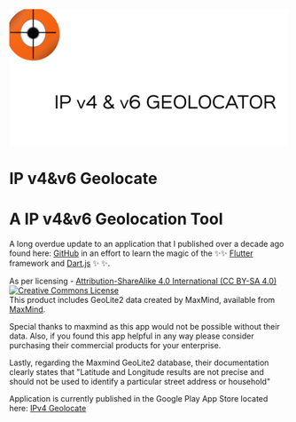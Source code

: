 <img src="./store_images/banner.png" alt="Geolocate" />

IP v4&v6 Geolocate
==========
# A IP v4&v6 Geolocation Tool

A long overdue update to an application that I published over a decade ago found here:
[GitHub](https://github.com/ericwarriner/ericonjava/tree/master/IpGeolocate)
in an effort to learn the magic of the ✨<Magic>✨ [Flutter](https://flutter.dev/) framework and [Dart.js](https://dart.dev/) ✨</Magic> ✨.

As per licensing - [Attribution-ShareAlike 4.0 International (CC BY-SA 4.0)](https://creativecommons.org/licenses/by-sa/4.0/)
<a rel="license" href="http://creativecommons.org/licenses/by-sa/4.0/"><img alt="Creative Commons License" style="border-width:0" src="https://i.creativecommons.org/l/by-sa/4.0/88x31.png" /></a><br />This product includes GeoLite2 data created by MaxMind, available from [MaxMind](https://www.maxmind.com). 

Special thanks to maxmind as this app would not be possible without their data. Also, if you found this app helpful in any way please consider purchasing their commercial products for your enterprise.

Lastly, regarding the Maxmind GeoLite2 database, their documentation clearly states that "Latitude and Longitude results are not precise and should not be used
to identify a particular street address or household"

Application is currently published in the Google Play App Store located here: [IPv4 Geolocate](https://play.google.com/store/apps/details?id=com.github.ericwarriner.geolocate)
